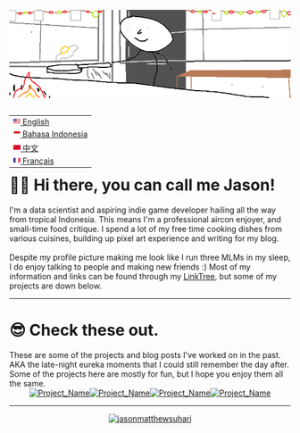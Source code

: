 <img src="images/top-banner.png"></img>

<table align="right">
 <tr><td><a href="README.md"><img src="images/us-flag.png" height="13"> English</a></td></tr>
 <tr><td><a href="alt_readme/README_ID.md"><img src="images/id-flag.png" height="13"> Bahasa Indonesia</a></td></tr>
 <tr><td><a href="alt_readme/README_CN.md"><img src="images/cn-flag.png" height="13"> 中文</a></td></tr>
 <tr><td><a href="alt_readme/README_FR.md"><img src="images/fr-flag.png" height="13"> Français</a></td></tr>
</table>

<h1> 🙋‍♂️ Hi there, you can call me Jason! </h1>
I'm a data scientist and aspiring indie game developer hailing all the way from tropical Indonesia. This means I'm a professional aircon enjoyer, and small-time food critique. I spend a lot of my free time cooking dishes from various cuisines, building up pixel art experience and  writing for my blog.
<br><br>
Despite my profile picture making me look like I run three MLMs in my sleep, I do enjoy talking to people and making new friends :) Most of my information and links can be found through my <a href="https://linktr.ee/jasonmatthewsuhari">LinkTree</a>, but some of my projects are down below.

---

<h1> 😎 Check these out. </h1>
These are some of the projects and blog posts I've worked on in the past. AKA the late-night eureka moments that I could still remember the day after. Some of the projects here are mostly for fun, but I hope you enjoy them all the same. 

<div style="display: flex; justify-content: center; align-items: center;">
<a href=""> 
<img src="images/project.png" alt="Project_Name" style="width: 23%; aspect-ratio: 1/1;">
</a>
<a href=""> 
<img src="images/project.png" alt="Project_Name" style="width: 23%; aspect-ratio: 1/1;">
</a>
<a href=""> 
<img src="images/project.png" alt="Project_Name" style="width: 23%; aspect-ratio: 1/1;">
</a>
<a href=""> 
<img src="images/project.png" alt="Project_Name" style="width: 23%; aspect-ratio: 1/1;">
</a>
</div>

---
<div style="display: flex; justify-content: center; align-items: center;">
<a href="https://github.com/ryo-ma/github-profile-trophy"><img src="https://github-profile-trophy.vercel.app/?username=jasonmatthewsuhari" alt="jasonmatthewsuhari" /></a>
</div>

<!-- <div style="display: flex; justify-content: center; align-items: center;">
  <a href="https://awesome-github-stats.azurewebsites.net/index.html??cardType=github&theme=gruvbox&preferLogin=false">    <img  alt="jasonmatthewsuhari's GitHub Stats" src="https://awesome-github-stats.azurewebsites.net/user-stats/jasonmatthewsuhari?cardType=github&theme=gruvbox&preferLogin=false" />  </a>
</div> -->
